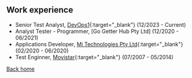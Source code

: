 ## Work experience 

- Senior Test Analyst, [DevOps1](https://www.devops1.com.au/){:target="_blank"} (12/2023 - Current)
- Analyst Tester - Programmer, [Go Getter Hub Pty Ltd] (12/2020 - 06/2021)
- Applications Developer, [Mi Technologies Pty Ltd](https://www.mitechnologies.com.au/){:target="_blank"} (02/2020 - 06/2020)
- Test Enginner, [Movistar](https://www.movistar.com.ec/){:target="_blank"} (07/2007 - 05/2014)


[Back home](/robertozumbanaranjo/)
